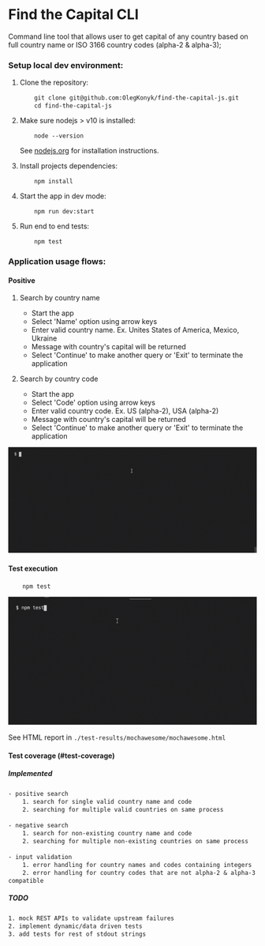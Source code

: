 # Find the Capital CLI

Command line tool that allows user to get capital of any country based on full country name or ISO 3166 country codes (alpha-2 & alpha-3);

### Setup local dev environment:

1. Clone the repository:

    ```
        git clone git@github.com:OlegKonyk/find-the-capital-js.git
        cd find-the-capital-js
    ```

2. Make sure nodejs > v10 is installed:
    ```
        node --version
    ``` 

    See [nodejs.org](https://nodejs.org/) for installation instructions.

3. Install projects dependencies:
    ```
        npm install
    ```

4. Start the app in dev mode: 
    ```
        npm run dev:start 
    ```

5. Run end to end tests:
    ```
        npm test 
    ```

### Application usage flows:

#### Positive

1. Search by country name

    - Start the app
    - Select 'Name' option using arrow keys
    - Enter valid country name. Ex. Unites States of America, Mexico, Ukraine 
    - Message with country's capital will be returned
    - Select 'Continue' to make another query or 'Exit' to terminate the application

1. Search by country code

    - Start the app
    - Select 'Code' option using arrow keys
    - Enter valid country code. Ex. US (alpha-2), USA (alpha-2)
    - Message with country's capital will be returned
    - Select 'Continue' to make another query or 'Exit' to terminate the application

![usage_positive]

[usage_positive]: https://raw.githubusercontent.com/OlegKonyk/find-the-capital-js/master/images/usage_positive.gif 


#### Test execution
    
```
    npm test 
```

![running_e2e_tests]

[running_e2e_tests]: https://raw.githubusercontent.com/OlegKonyk/find-the-capital-js/master/images/running_e2e_tests.gif

See HTML report in `./test-results/mochawesome/mochawesome.html`

#### Test coverage (#test-coverage)

##### Implemented

    - positive search
        1. search for single valid country name and code
        2. searching for multiple valid countries on same process

    - negative search
        1. search for non-existing country name and code
        2. searching for multiple non-existing countries on same process

    - input validation
        1. error handling for country names and codes containing integers
        2. error handling for country codes that are not alpha-2 & alpha-3 compatible

##### TODO
    
    1. mock REST APIs to validate upstream failures
    2. implement dynamic/data driven tests
    3. add tests for rest of stdout strings
